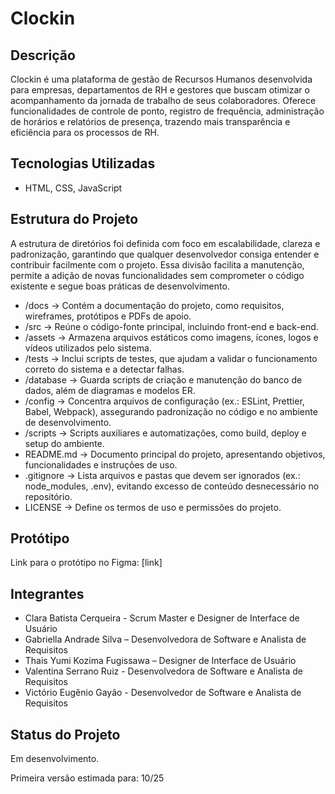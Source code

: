 # Clockin

## Descrição
Clockin é uma plataforma de gestão de Recursos Humanos desenvolvida para empresas, departamentos de RH e gestores que buscam otimizar o acompanhamento da jornada de trabalho de seus colaboradores. Oferece funcionalidades de controle de ponto, registro de frequência, administração de horários e relatórios de presença, trazendo mais transparência e eficiência para os processos de RH.

## Tecnologias Utilizadas
- HTML, CSS, JavaScript
  
## Estrutura do Projeto
A estrutura de diretórios foi definida com foco em escalabilidade, clareza e padronização, garantindo que qualquer desenvolvedor consiga entender e contribuir facilmente com o projeto. Essa divisão facilita a manutenção, permite a adição de novas funcionalidades sem comprometer o código existente e segue boas práticas de desenvolvimento. 
- /docs → Contém a documentação do projeto, como requisitos, wireframes, protótipos e PDFs de apoio.
- /src → Reúne o código-fonte principal, incluindo front-end e back-end.
- /assets → Armazena arquivos estáticos como imagens, ícones, logos e vídeos utilizados pelo sistema.
- /tests → Inclui scripts de testes, que ajudam a validar o funcionamento correto do sistema e a detectar falhas.
- /database → Guarda scripts de criação e manutenção do banco de dados, além de diagramas e modelos ER.
- /config → Concentra arquivos de configuração (ex.: ESLint, Prettier, Babel, Webpack), assegurando padronização no código e no ambiente de desenvolvimento.
- /scripts → Scripts auxiliares e automatizações, como build, deploy e setup do ambiente.
- README.md → Documento principal do projeto, apresentando objetivos, funcionalidades e instruções de uso.
- .gitignore → Lista arquivos e pastas que devem ser ignorados (ex.: node_modules, .env), evitando excesso de conteúdo desnecessário no repositório.
- LICENSE → Define os termos de uso e permissões do projeto.
  
## Protótipo
Link para o protótipo no Figma: [link]

## Integrantes
- Clara Batista Cerqueira - Scrum Master e Designer de Interface de Usuário
- Gabriella Andrade Silva – Desenvolvedora de Software e Analista de Requisitos
- Thais Yumi Kozima Fugissawa – Designer de Interface de Usuário
- Valentina Serrano Ruiz - Desenvolvedora de Software e Analista de Requisitos
- Victório Eugênio Gayão - Desenvolvedor de Software e Analista de Requisitos

## Status do Projeto
Em desenvolvimento.

Primeira versão estimada para: 10/25


